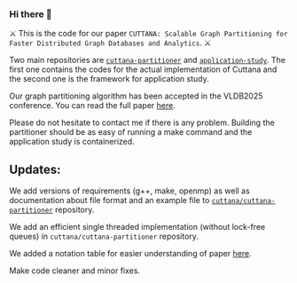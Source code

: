 ### Hi there 👋

⚔️ This is the code for our paper `CUTTANA: Scalable Graph Partitioning for Faster
Distributed Graph Databases and Analytics`. ⚔️

Two main repositories are [`cuttana-partitioner`](https://github.com/cuttana/cuttana-partitioner) and [`application-study`](https://github.com/cuttana/application-study). The first one contains the codes for the actual implementation of Cuttana and the second one is the framework for application study. 

Our graph partitioning algorithm has been accepted in the VLDB2025 conference. You can read the full paper [here](https://www.vldb.org/pvldb/vol18/p14-hajidehi.pdf). 

Please do not hesitate to contact me if there is any problem. Building the partitioner should be as easy of running a make command and the application study is containerized. 

## Updates:
We add versions of requirements (g++, make, openmp) as well as documentation about file format and an example file to [`cuttana/cuttana-partitioner`](https://github.com/cuttana/cuttana-partitioner) repository. 

We add an efficient single threaded implementation (without lock-free queues) in `cuttana/cuttana-partitioner` repository.

We added a notation table for easier understanding of paper [here](https://github.com/cuttana/cuttana/blob/main/Notation_Table.pdf). 

Make code cleaner and minor fixes. 
<!--
**cuttana/cuttana** is a ✨ _special_ ✨ repository because its `README.md` (this file) appears on your GitHub profile.

Here are some ideas to get you started:

- 🔭 I’m currently working on ...
- 🌱 I’m currently learning ...
- 👯 I’m looking to collaborate on ...
- 🤔 I’m looking for help with ...
- 💬 Ask me about ...
- 📫 How to reach me: ...
- 😄 Pronouns: ...
- ⚡ Fun fact: ...
-->
